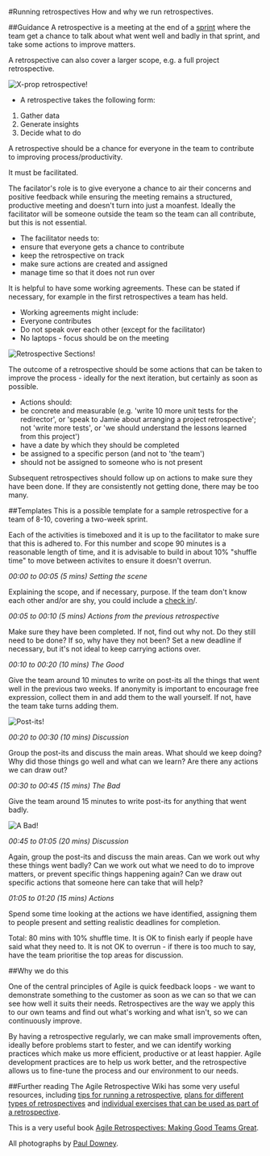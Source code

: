 #Running retrospectives
How and why we run retrospectives.

##Guidance
A retrospective is a meeting at the end of a <a href="https://github.com/alphagov/government-service-design-manual/blob/master/Working%20in%20an%20agile%20way/structuringsprintcyclesandstandups.md">sprint</a> where the team get a chance to talk about what went well and badly in that sprint, and take some actions to improve matters. 

A retrospective can also cover a larger scope, e.g. a full project retrospective.

![X-prop retrospective](http://farm9.staticflickr.com/8013/7105598457_084223078e_d.jpg)!

- A retrospective takes the following form:
 1. Gather data
 2. Generate insights
 3. Decide what to do

A retrospective should be a chance for everyone in the team to contribute to improving process/productivity.

It must be facilitated. 

The facilator's role is to give everyone a chance to air their concerns and positive feedback while ensuring the meeting remains a structured, productive meeting and doesn't turn into just a moanfest. Ideally the facilitator will be someone outside the team so the team can all contribute, but this is not essential. 

- The facilitator needs to:
 - ensure that everyone gets a chance to contribute
 - keep the retrospective on track
 - make sure actions are created and assigned
 - manage time so that it does not run over

It is helpful to have some working agreements. These can be stated if necessary, for example in the first retrospectives a team has held. 
- Working agreements might include:
 - Everyone contributes
 - Do not speak over each other (except for the facilitator)
 - No laptops - focus should be on the meeting

![Retrospective Sections](http://farm9.staticflickr.com/8453/8002453131_7fd9489dfd_d.jpg)!

The outcome of a retrospective should be some actions that can be taken to improve the process - ideally for the next iteration, but certainly as soon as possible.
- Actions should:
 - be concrete and measurable (e.g. 'write 10 more unit tests for the redirector', or 'speak to Jamie about arranging a project retrospective'; not 'write more tests', or 'we should understand the lessons learned from this project')
 - have a date by which they should be completed
 - be assigned to a specific person (and not to 'the team')
 - should not be assigned to someone who is not present

Subsequent retrospectives should follow up on actions to make sure they have been done. If they are consistently not getting done, there may be too many.

##Templates
This is a possible template for a sample retrospective for a team of 8-10, covering a two-week sprint.

Each of the activities is timeboxed and it is up to the facilitator to make sure that this is adhered to. For this number and scope 90 minutes is a reasonable length of time, and it is advisable to build in about 10% "shuffle time" to move between activites to ensure it doesn't overrun.

*00:00 to 00:05 (5 mins) Setting the scene*

Explaining the scope, and if necessary, purpose. 
If the team don't know each other and/or are shy, you could include a <a href="http://retrospectivewiki.org/index.php?title=Check-in_Ideas">check in</a>/.

*00:05 to 00:10 (5 mins) Actions from the previous retrospective*

Make sure they have been completed. If not, find out why not. Do they still need to be done? If so, why have they not been? Set a new deadline if necessary, but it's not ideal to keep carrying actions over. 

*00:10 to 00:20 (10 mins) The Good*

Give the team around 10 minutes to write on post-its all the things that went well in the previous two weeks. 
If anonymity is important to encourage free expression, collect them in and add them to the wall yourself. If not, have the team take turns adding them.

![Post-its](http://farm9.staticflickr.com/8008/7465763890_49469afcfc_z_d.jpg)!

*00:20 to 00:30 (10 mins) Discussion*

Group the post-its and discuss the main areas. What should we keep doing? Why did those things go well and what can we learn? Are there any actions we can draw out?

*00:30 to 00:45 (15 mins) The Bad*

Give the team around 15 minutes to write post-its for anything that went badly.

![A Bad](http://farm9.staticflickr.com/8425/7739861570_ef1a5c745f_m_d.jpg)!

*00:45 to 01:05 (20 mins) Discussion*

Again, group the post-its and discuss the main areas. Can we work out why these things went badly? Can we work out what we need to do to improve matters, or prevent specific things happening again? Can we draw out specific actions that someone here can take that will help?

*01:05 to 01:20 (15 mins) Actions*

Spend some time looking at the actions we have identified, assigning them to people present and setting realistic deadlines for completion.

Total: 80 mins with 10% shuffle time. It is OK to finish early if people have said what they need to. It is not OK to overrun - if there is too much to say, have the team prioritise the top areas for discussion.

##Why we do this

One of the central principles of Agile is quick feedback loops - we want to demonstrate something to the customer as soon as we can so that we can see how well it suits their needs. Retrospectives are the way we apply this to our own teams and find out what's working and what isn't, so we can continuously improve.

By having a retrospective regularly, we can make small improvements often, ideally before problems start to fester, and we can identify working practices which make us more efficient, productive or at least happier. Agile development practices are to help us work better, and the retrospective allows us to fine-tune the process and our environment to our needs.


##Further reading
The Agile Retrospective Wiki has some very useful resources, including <a href="http://retrospectivewiki.org/index.php?title=Retrospective_Tips">tips for running a retrospective</a>, <a href="http://retrospectivewiki.org/index.php?title=Retrospective_Plans">plans for different types of retrospectives</a> and <a href="http://retrospectivewiki.org/index.php?title=Retrospective_Tools">individual exercises that can be used as part of a retrospective</a>.

This is a very useful book <a href="http://pragprog.com/book/dlret/agile-retrospectives">Agile Retrospectives: Making Good Teams Great</a>.

All photographs by <a href="https://twitter.com/psd">Paul Downey</a>.